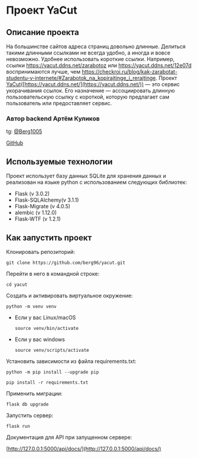 # Проект YaCut 

## Описание проекта 

На большинстве сайтов адреса страниц довольно длинные. Делиться такими длинными ссылками не всегда удобно, а иногда и вовсе невозможно. 
Удобнее использовать короткие ссылки. Например, ссылки https://yacut.ddns.net/zarabotoz или https://yacut.ddns.net/12e07d воспринимаются лучше, чем https://checkroi.ru/blog/kak-zarabotat-studentu-v-internete/#Zarabotok_na_kopirajtinge_i_rerajtinge. 
Проект [YaCut](https://yacut.ddns.net/)([https://yacut.ddns.net/](https://yacut.ddns.net/)) — это сервис укорачивания ссылок. Его назначение — ассоциировать длинную пользовательскую ссылку с короткой, которую предлагает сам пользователь или предоставляет сервис. 


### Автор backend Артём Куликов

tg: [@Berg1005](https://t.me/berg1005)

[GitHub](https://github.com/berg96)

## Используемые технологии 

Проект использует базу данных SQLite для хранения данных и реализован на языке python c использованием следующих библиотек:

* Flask (v 3.0.2) 
* Flask-SQLAlchemy(v 3.1.1)
* Flask-Migrate (v 4.0.5) 
* alembic (v 1.12.0) 
* Flask-WTF (v 1.2.1)


## Как запустить проект
Клонировать репозиторий:

```
git clone https://github.com/berg96/yacut.git
```

Перейти в него в командной строке:
```
cd yacut
```

Cоздать и активировать виртуальное окружение:

```
python -m venv venv
```

* Если у вас Linux/macOS

    ```
    source venv/bin/activate
    ```

* Если у вас windows

    ```
    source venv/scripts/activate
    ```

Установить зависимости из файла requirements.txt:

```
python -m pip install --upgrade pip

pip install -r requirements.txt
```

Применить миграции:

```
flask db upgrade
```

Запустить сервер:

```
flask run
```
Документация для API при запущенном сервере:

[http://127.0.0.1:5000/api/docs/](http://127.0.0.1:5000/api/docs/)
